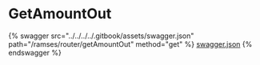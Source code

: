 # GetAmountOut

{% swagger src="../../../../.gitbook/assets/swagger.json" path="/ramses/router/getAmountOut" method="get" %}
[swagger.json](../../../../.gitbook/assets/swagger.json)
{% endswagger %}
